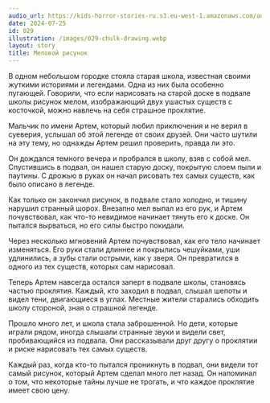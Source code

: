```yaml
---
audio_url: https://kids-horror-stories-ru.s3.eu-west-1.amazonaws.com/audio/029-chulk-drawing.mp3
date: 2024-07-25
id: 029
illustration: /images/029-chulk-drawing.webp
layout: story
title: Меловой рисунок
---
```


В одном небольшом городке стояла старая школа, известная своими жуткими историями и легендами. Одна из них была особенно пугающей. Говорили, что если нарисовать на старой доске в подвале школы рисунок мелом, изображающий двух ушастых существ с косточкой, можно навлечь на себя страшное проклятие.

Мальчик по имени Артем, который любил приключения и не верил в суеверия, услышал об этой легенде от своих друзей. Они часто шутили на эту тему, но однажды Артем решил проверить, правда ли это.

Он дождался темного вечера и пробрался в школу, взяв с собой мел. Спустившись в подвал, он нашел старую доску, покрытую слоем пыли и паутины. С дрожью в руках он начал рисовать тех самых существ, как было описано в легенде.

Как только он закончил рисунок, в подвале стало холодно, и тишину нарушил странный шорох. Внезапно мел выпал из его рук, и Артем почувствовал, как что-то невидимое начинает тянуть его к доске. Он пытался вырваться, но его силы быстро покидали.

Через несколько мгновений Артем почувствовал, как его тело начинает изменяться. Его руки стали длиннее и покрылись чешуйками, уши удлинились, а зубы стали острыми, как у зверя. Он превратился в одного из тех существ, которых сам нарисовал.

Теперь Артем навсегда остался заперт в подвале школы, становясь частью проклятия. Каждый, кто заходил в подвал, слышал шепоты и видел тени, двигающиеся в углах. Местные жители старались обходить школу стороной, зная о страшной легенде.

Прошло много лет, и школа стала заброшенной. Но дети, которые играли рядом, иногда слышали странные звуки и видели свет, пробивающийся из подвала. Они рассказывали друг другу о проклятии и риске нарисовать тех самых существ.

Каждый раз, когда кто-то пытался проникнуть в подвал, они видели тот самый рисунок, который Артем сделал много лет назад. Он напоминал о том, что некоторые тайны лучше не трогать, и что каждое проклятие имеет свою цену.